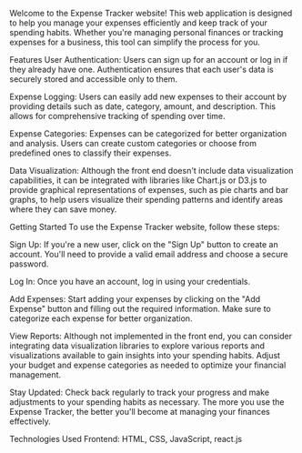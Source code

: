 

Welcome to the Expense Tracker website! This web application is designed to help you manage your expenses efficiently and keep track of your spending habits. Whether you're managing personal finances or tracking expenses for a business, this tool can simplify the process for you.



Features
User Authentication: Users can sign up for an account or log in if they already have one. Authentication ensures that each user's data is securely stored and accessible only to them.



Expense Logging: Users can easily add new expenses to their account by providing details such as date, category, amount, and description. This allows for comprehensive tracking of spending over time.



Expense Categories: Expenses can be categorized for better organization and analysis. Users can create custom categories or choose from predefined ones to classify their expenses.



Data Visualization: Although the front end doesn't include data visualization capabilities, it can be integrated with libraries like Chart.js or D3.js to provide graphical representations of expenses, such as pie charts and bar graphs, to help users visualize their spending patterns and identify areas where they can save money.



Getting Started
To use the Expense Tracker website, follow these steps:



Sign Up: If you're a new user, click on the "Sign Up" button to create an account. You'll need to provide a valid email address and choose a secure password.



Log In: Once you have an account, log in using your credentials.



Add Expenses: Start adding your expenses by clicking on the "Add Expense" button and filling out the required information. Make sure to categorize each expense for better organization.



View Reports: Although not implemented in the front end, you can consider integrating data visualization libraries to explore various reports and visualizations available to gain insights into your spending habits. Adjust your budget and expense categories as needed to optimize your financial management.



Stay Updated: Check back regularly to track your progress and make adjustments to your spending habits as necessary. The more you use the Expense Tracker, the better you'll become at managing your finances effectively.



Technologies Used
Frontend: HTML, CSS, JavaScript, react.js
 
 
